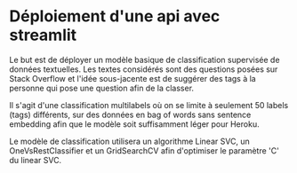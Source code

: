 
# Déploiement d'une api avec streamlit

Le but est de déployer un modèle basique de classification supervisée de données textuelles.
Les textes considérés sont des questions posées sur Stack Overflow et l'idée sous-jacente est 
de suggérer des tags à la personne qui pose une question afin de la classer.

Il s'agit d'une classification multilabels où on se limite à seulement 50 labels (tags) différents, 
sur des données en bag of words sans sentence embedding afin que le modèle soit suffisamment 
léger pour Heroku.

Le modèle de classification utilisera un algorithme Linear SVC, un OneVsRestClassifier et 
un GridSearchCV afin d'optimiser le paramètre 'C' du linear SVC.


